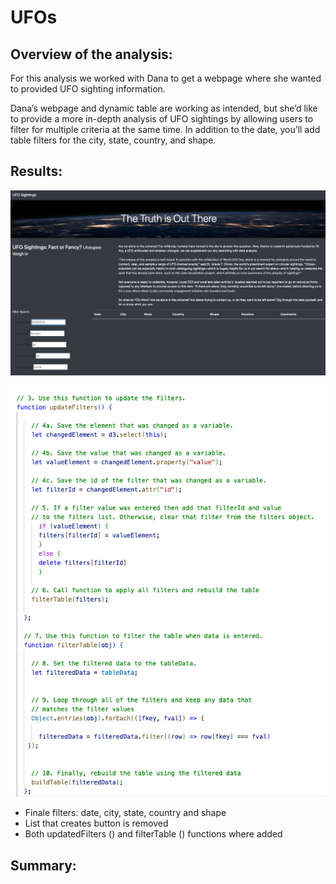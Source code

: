 # UFOs

## Overview of the analysis:
For this analysis we worked with Dana to get a webpage where she wanted to provided UFO sighting information. 

Dana’s webpage and dynamic table are working as intended, but she’d like to provide a more in-depth analysis of UFO sightings by allowing users to filter for multiple criteria at the same time. In addition to the date, you’ll add table filters for the city, state, country, and shape.


## Results:
![FINAL WEBPAGE](https://github.com/Lesliec87/UFOs/blob/main/static/images/Final%20webpage.png)

![Functions](https://github.com/Lesliec87/UFOs/blob/main/static/images/functions.png)

- Finale filters: date, city, state, country and shape
- List that creates button is removed 
- Both updatedFilters () and filterTable () functions where added  

## Summary:



